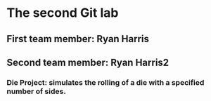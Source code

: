 # The second Git lab
## First team member: Ryan Harris
## Second team member: Ryan Harris2
### Die Project: simulates the rolling of a die with a specified number of sides.

